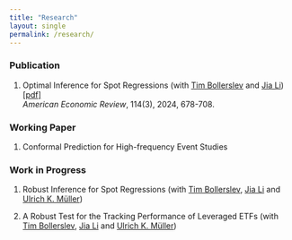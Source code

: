 ```yaml
---
title: "Research"
layout: single
permalink: /research/
---
```



 
### Publication

1. Optimal Inference for Spot Regressions (with [Tim Bollerslev](https://public.econ.duke.edu/~boller/) and [Jia Li](https://sites.google.com/view/jiali/home)) [[pdf]](https://www.aeaweb.org/articles?id=10.1257/aer.20221338) <br>
   <span style="font-weight: 400; font-style: italic;">American Economic Review</span>, 114(3), 2024, 678-708.

### Working Paper

1.  Conformal Prediction for High-frequency Event Studies <!--[[pdf]](https://yuexuanren.github.io/ConformalPI.pdf) <br> -->
 
### Work in Progress

1. Robust Inference for Spot Regressions (with [Tim Bollerslev](https://public.econ.duke.edu/~boller/), [Jia Li](https://sites.google.com/view/jiali/home) and [Ulrich K. Müller](https://www.princeton.edu/~umueller/))

2. A Robust Test for the Tracking Performance of Leveraged ETFs (with [Tim Bollerslev](https://public.econ.duke.edu/~boller/), [Jia Li](https://sites.google.com/view/jiali/home) and [Ulrich K. Müller](https://www.princeton.edu/~umueller/))
